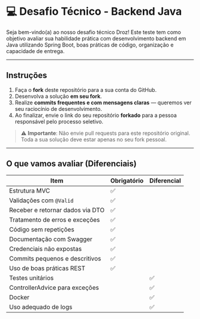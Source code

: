 # 💻 Desafio Técnico - Backend Java

Seja bem-vindo(a) ao nosso desafio técnico Droz! Este teste tem como objetivo avaliar sua habilidade prática com desenvolvimento backend em Java utilizando Spring Boot, boas práticas de código, organização e capacidade de entrega.

---

## Instruções

1. Faça o **fork** deste repositório para a sua conta do GitHub.
2. Desenvolva a solução **em seu fork**.
3. Realize **commits frequentes e com mensagens claras** — queremos ver seu raciocínio de desenvolvimento.
4. Ao finalizar, envie o link do seu repositório **forkado** para a pessoa responsável pelo processo seletivo.

> ⚠️ **Importante**: Não envie pull requests para este repositório original.  
> Toda a sua solução deve estar apenas no seu fork pessoal.

---

## O que vamos avaliar (Diferenciais)

| Item                                         | Obrigatório  | Diferencial |
| -------------------------------------------- | -----------  | ----------- |
| Estrutura MVC                                | ✅           |             |
| Validações com `@Valid`                      | ✅           |             |
| Receber e retornar dados via DTO             | ✅           |             |
| Tratamento de erros e exceções               | ✅           |             |
| Código sem repetições                        | ✅           |             |
| Documentação com Swagger                     | ✅           |             |
| Credenciais não expostas                     | ✅           |             |
| Commits pequenos e descritivos               | ✅           |             |
| Uso de boas práticas REST                    | ✅           |             |
| Testes unitários                             |              | ✅          |
| ControllerAdvice para exceções               |              | ✅          |
| Docker                                       |              | ✅          |
| Uso adequado de logs                         |              | ✅          |
